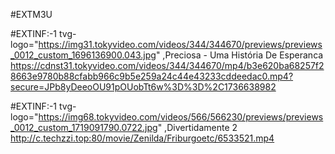 #EXTM3U

#EXTINF:-1 tvg-logo="https://img31.tokyvideo.com/videos/344/344670/previews/previews_0012_custom_1696136900.043.jpg" ,Preciosa - Uma História De Esperanca
https://cdnst31.tokyvideo.com/videos/344/344670/mp4/b3e620ba68257f28663e9780b88cfabb966c9b5e259a24c44e43233cddeedac0.mp4?secure=JPb8yDeeoOU91pOUobTt6w%3D%3D%2C1736638982

#EXTINF:-1 tvg-logo="https://img68.tokyvideo.com/videos/566/566230/previews/previews_0012_custom_1719091790.0722.jpg" ,Divertidamente 2
http://c.techzzi.top:80/movie/Zenilda/Friburgoetc/6533521.mp4
